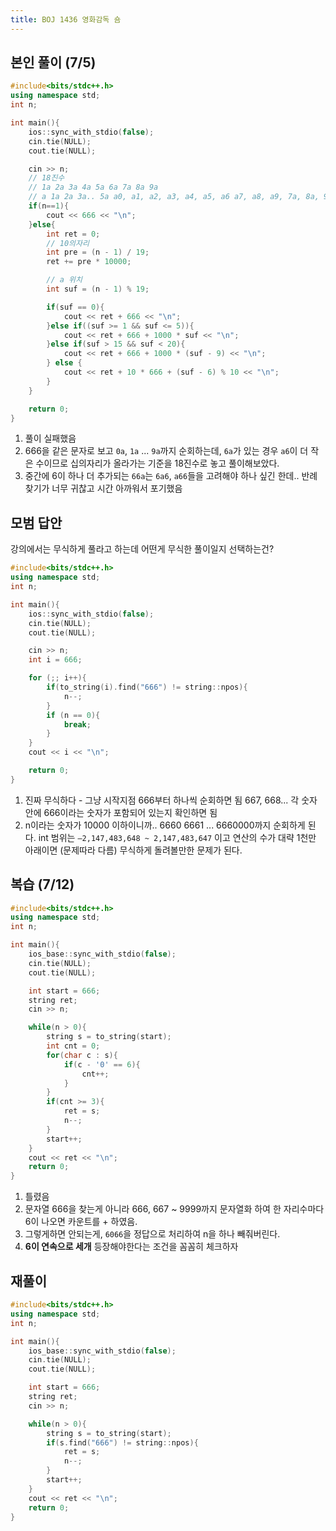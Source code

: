 ```yaml
---
title: BOJ 1436 영화감독 숌
---
```


## 본인 풀이 (7/5)

```cpp
#include<bits/stdc++.h>
using namespace std;
int n;

int main(){
    ios::sync_with_stdio(false);
    cin.tie(NULL);
    cout.tie(NULL);

    cin >> n;
    // 18진수
    // 1a 2a 3a 4a 5a 6a 7a 8a 9a
    // a 1a 2a 3a.. 5a a0, a1, a2, a3, a4, a5, a6 a7, a8, a9, 7a, 8a, 9a
    if(n==1){
        cout << 666 << "\n";
    }else{
        int ret = 0;
        // 10의자리
        int pre = (n - 1) / 19;
        ret += pre * 10000;

        // a 위치
        int suf = (n - 1) % 19;

        if(suf == 0){
            cout << ret + 666 << "\n";
        }else if((suf >= 1 && suf <= 5)){
            cout << ret + 666 + 1000 * suf << "\n";
        }else if(suf > 15 && suf < 20){
            cout << ret + 666 + 1000 * (suf - 9) << "\n";
        } else {
            cout << ret + 10 * 666 + (suf - 6) % 10 << "\n";
        }
    }

    return 0;
}
```

1. 풀이 실패했음
2. 666을 같은 문자로 보고 `0a`, `1a` ... `9a`까지 순회하는데, `6a`가 있는 경우 `a6`이 더 작은 수이므로 십의자리가 올라가는 기준을 18진수로 놓고 풀이해보았다.
3. 중간에 6이 하나 더 추가되는 `66a`는 `6a6`, `a66`들을 고려해야 하나 싶긴 한데.. 반례 찾기가 너무 귀찮고 시간 아까워서 포기했음

## 모범 답안

강의에서는 무식하게 풀라고 하는데 어떤게 무식한 풀이일지 선택하는건?

```cpp
#include<bits/stdc++.h>
using namespace std;
int n;

int main(){
    ios::sync_with_stdio(false);
    cin.tie(NULL);
    cout.tie(NULL);

    cin >> n;
    int i = 666;

    for (;; i++){
        if(to_string(i).find("666") != string::npos){
            n--;
        }
        if (n == 0){
            break;
        }
    }
    cout << i << "\n";

    return 0;
}
```

1. 진짜 무식하다 - 그냥 시작지점 666부터 하나씩 순회하면 됨 667, 668... 각 숫자 안에 666이라는 숫자가 포함되어 있는지 확인하면 됨
2. n이라는 숫자가 10000 이하이니까.. 6660 6661 ... 6660000까지 순회하게 된다. int 범위는 `–2,147,483,648 ~ 2,147,483,647` 이고 연산의 수가 대략 1천만 아래이면 (문제따라 다름) 무식하게 돌려볼만한 문제가 된다.

## 복습 (7/12)

```cpp
#include<bits/stdc++.h>
using namespace std;
int n;

int main(){
    ios_base::sync_with_stdio(false);
    cin.tie(NULL);
    cout.tie(NULL);

    int start = 666;
    string ret;
    cin >> n;

    while(n > 0){
        string s = to_string(start);
        int cnt = 0;
        for(char c : s){
            if(c - '0' == 6){
                cnt++;
            }
        }
        if(cnt >= 3){
            ret = s;
            n--;
        }
        start++;
    }
    cout << ret << "\n";
    return 0;
}
```

1. 틀렸음
2. 문자열 666을 찾는게 아니라 666, 667 ~ 9999까지 문자열화 하여 한 자리수마다 6이 나오면 카운트를 + 하였음.
3. 그렇게하면 안되는게, `6066`을 정답으로 처리하여 n을 하나 빼줘버린다.
4. **6이 연속으로 세개** 등장해야한다는 조건을 꼼꼼히 체크하자

## 재풀이

```cpp
#include<bits/stdc++.h>
using namespace std;
int n;

int main(){
    ios_base::sync_with_stdio(false);
    cin.tie(NULL);
    cout.tie(NULL);

    int start = 666;
    string ret;
    cin >> n;

    while(n > 0){
        string s = to_string(start);
        if(s.find("666") != string::npos){
            ret = s;
            n--;
        }
        start++;
    }
    cout << ret << "\n";
    return 0;
}
```
